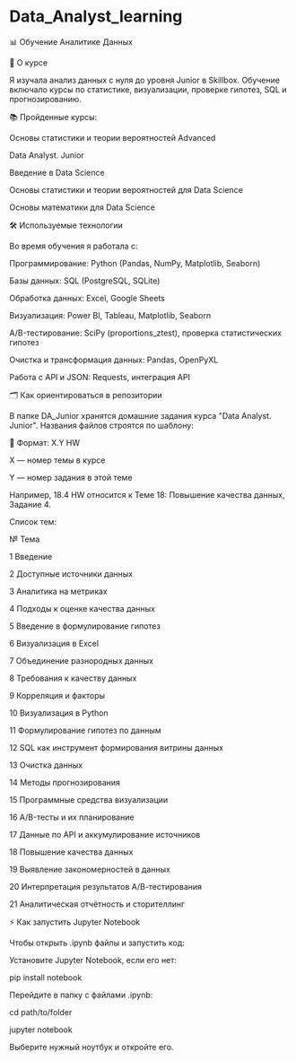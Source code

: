 # Data_Analyst_learning
📊 Обучение Аналитике Данных

🏫 О курсе

Я изучала анализ данных с нуля до уровня Junior в Skillbox. Обучение включало курсы по статистике, визуализации, проверке гипотез, SQL и прогнозированию.

📚 Пройденные курсы:

Основы статистики и теории вероятностей Advanced

Data Analyst. Junior

Введение в Data Science

Основы статистики и теории вероятностей для Data Science

Основы математики для Data Science

🛠 Используемые технологии

Во время обучения я работала с:

Программирование: Python (Pandas, NumPy, Matplotlib, Seaborn)

Базы данных: SQL (PostgreSQL, SQLite)

Обработка данных: Excel, Google Sheets

Визуализация: Power BI, Tableau, Matplotlib, Seaborn

A/B-тестирование: SciPy (proportions_ztest), проверка статистических гипотез

Очистка и трансформация данных: Pandas, OpenPyXL

Работа с API и JSON: Requests, интеграция API

🗂 Как ориентироваться в репозитории

В папке DA_Junior хранятся домашние задания курса "Data Analyst. Junior". Названия файлов строятся по шаблону:

📌 Формат: X.Y HW

X — номер темы в курсе

Y — номер задания в этой теме

Например, 18.4 HW относится к Теме 18: Повышение качества данных, Задание 4.

Список тем:

№	Тема

1	Введение

2	Доступные источники данных

3	Аналитика на метриках

4	Подходы к оценке качества данных

5	Введение в формулирование гипотез

6	Визуализация в Excel

7	Объединение разнородных данных

8	Требования к качеству данных

9	Корреляция и факторы

10	Визуализация в Python

11	Формулирование гипотез по данным

12	SQL как инструмент формирования витрины данных

13	Очистка данных

14	Методы прогнозирования

15	Программные средства визуализации

16	A/B-тесты и их планирование

17	Данные по API и аккумулирование источников

18	Повышение качества данных

19	Выявление закономерностей в данных

20	Интерпретация результатов А/В-тестирования

21	Аналитическая отчётность и сторителлинг

⚡ Как запустить Jupyter Notebook

Чтобы открыть .ipynb файлы и запустить код:

Установите Jupyter Notebook, если его нет:

pip install notebook

Перейдите в папку с файлами .ipynb:

cd path/to/folder

jupyter notebook

Выберите нужный ноутбук и откройте его.